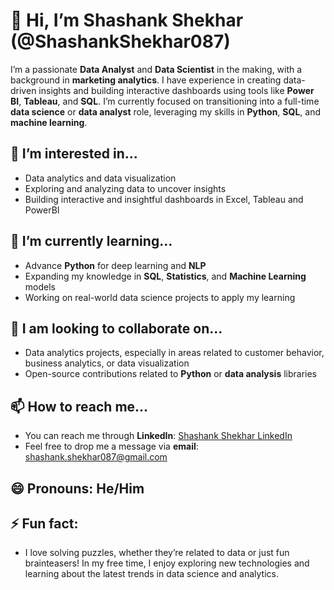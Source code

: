 # 👋 Hi, I’m Shashank Shekhar (@ShashankShekhar087)

I’m a passionate **Data Analyst** and **Data Scientist** in the making, with a background in **marketing analytics**. I have experience in creating data-driven insights and building interactive dashboards using tools like **Power BI**, **Tableau**, and **SQL**. I’m currently focused on transitioning into a full-time **data science** or **data analyst** role, leveraging my skills in **Python**, **SQL**, and **machine learning**.

## 👀 I’m interested in...
- Data analytics and data visualization
- Exploring and analyzing data to uncover insights
- Building interactive and insightful dashboards in Excel, Tableau and PowerBI

## 🌱 I’m currently learning...
- Advance **Python** for deep learning and **NLP**
- Expanding my knowledge in **SQL**, **Statistics**, and **Machine Learning** models
- Working on real-world data science projects to apply my learning

## 💞️ I am looking to collaborate on...
- Data analytics projects, especially in areas related to customer behavior, business analytics, or data visualization
- Open-source contributions related to **Python** or **data analysis** libraries

## 📫 How to reach me...
- You can reach me through **LinkedIn**: [Shashank Shekhar LinkedIn](www.linkedin.com/in/shashankshekhar087)
- Feel free to drop me a message via **email**: [shashank.shekhar087@gmail.com](mailto:shashank.shekhar087@gmail.com)

## 😄 Pronouns: He/Him

## ⚡ Fun fact: 
- I love solving puzzles, whether they’re related to data or just fun brainteasers! In my free time, I enjoy exploring new technologies and learning about the latest trends in data science and analytics.


<!---
ShashankShekhar087/ShashankShekhar087 is a ✨ special ✨ repository because its `README.md` (this file) appears on your GitHub profile.
You can click the Preview link to take a look at your changes.
--->
